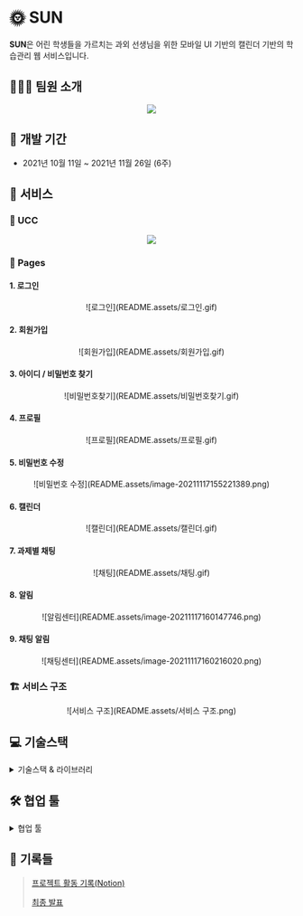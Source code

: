 # 🌞 SUN 

**SUN**은 어린 학생들을 가르치는 과외 선생님을 위한 모바일 UI 기반의 캘린더 기반의 학습관리 웹 서비스입니다.



## :family_man_boy_boy: 팀원 소개

<div align="center">
    <img src="README.assets/image-20211117134212716.png" />
</div>



## :calendar: 개발 기간

- 2021년 10월 11일 ~ 2021년 11월 26일 (6주)



##  :open_file_folder: 서비스

### :movie_camera: UCC
<div align="center">
    <a href="https://youtu.be/_G_Kyw-Vzac" >
        <img src="https://img.youtube.com/vi/_G_Kyw-Vzac/0.jpg" />
    </a>
</div>

### :scroll: Pages

#### 1. 로그인

<div align="center">
    ![로그인](README.assets/로그인.gif)
</div>

#### 2. 회원가입

<div align="center">
    ![회원가입](README.assets/회원가입.gif)
</div>

#### 3. 아이디 / 비밀번호 찾기

<div align="center">
    ![비밀번호찾기](README.assets/비밀번호찾기.gif)
</div>

#### 4. 프로필

<div align="center">
    ![프로필](README.assets/프로필.gif)
</div>

#### 5. 비밀번호 수정

<div align="center">
    ![비밀번호 수정](README.assets/image-20211117155221389.png)
</div>

#### 6. 캘린더

<div align="center">
    ![캘린더](README.assets/캘린더.gif)
</div>

#### 7. 과제별 채팅

<div align="center">
    ![채팅](README.assets/채팅.gif)
</div>

#### 8. 알림

<div align="center">
    ![알림센터](README.assets/image-20211117160147746.png)
</div>

#### 9. 채팅 알림

<div align="center">
    ![채팅센터](README.assets/image-20211117160216020.png)
</div>



### :building_construction: 서비스 구조

<div align="center">
    ![서비스 구조](README.assets/서비스 구조.png)
</div>




##  :computer: 기술스택

<details>
    <summary>기술스택 & 라이브러리</summary>
    <h4>FE</h4>
    <ul>
        <li>HTML</li>
        <li>CSS, SCSS</li>
        <li>JavaScript</li>
        <li>React</li>
        <li>SWR</li>
        <li>SockJS, STOMP client</li>
    </ul>
    <h4>BE</h4>
    <ul>
        <li>Spring boot</li>
        <li>MySQL</li>
        <li>Redis</li>
        <li>JPA</li>
        <li>JWT</li>
        <li>SSE(Server Sent Events)</li>
        <li>WebSocket</li>
        <li>Kafka</li>
        <li>S3</li>
    </ul>
    <h4>Infra</h4>
    <ul>
        <li>AWS EC2</li>
        <li>Docker</li>
        <li>Nginx</li>
        <li>Kubernetes</li>
    </ul>
</details>


## :hammer_and_wrench: 협업 툴

<details>
    <summary>협업 툴</summary>
    <h4>협업 툴</h4>
    <ul>
        <li>Gitlab</li>
        <li>Jira</li>
        <li>Notion</li>
        <li>Gather Town</li>
    </ul>
</details>



## :speech_balloon: 기록들 

> [프로젝트 활동 기록(Notion)](https://www.notion.so/binitiger/SSAFY-fd747d28c47f448c874e01526b4349b2)
>
> [최종 발표](https://www.miricanvas.com/v/1q2282)

